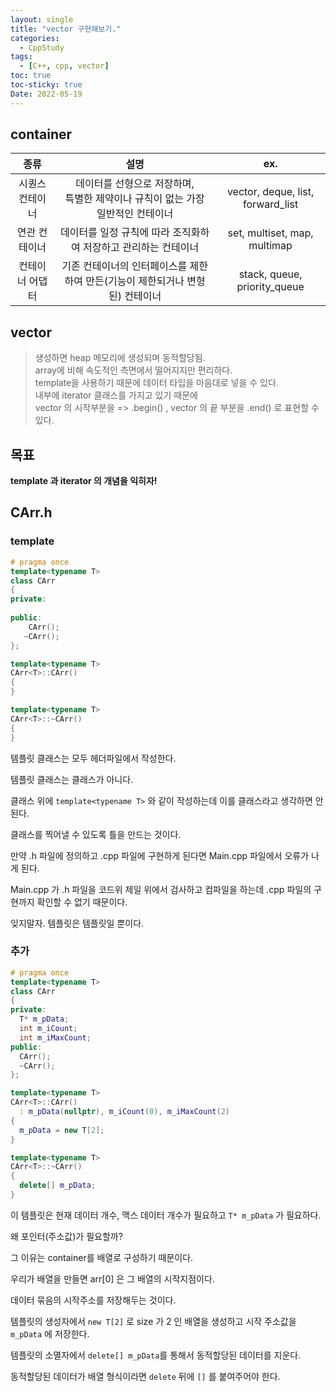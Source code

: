 ```yaml
---
layout: single
title: "vector 구현해보기."
categories:
  - CppStudy
tags:
  - [C++, cpp, vector]
toc: true
toc-sticky: true
Date: 2022-05-19
---
```


## container

|**종류**|설명|ex.|
|:---:|:---:|:---:|
|시퀀스 컨테이너|데이터를 선형으로 저장하며,<br> 특별한 제약이나 규칙이 없는 가장 일반적인 컨테이너|vector, deque, list, forward_list|
|연관 컨테이너|데이터를 일정 규칙에 따라 조직화하여 저장하고 관리하는 컨테이너|set, multiset, map, multimap|
|컨테이너 어댑터|기존 컨테이너의 인터페이스를 제한하여 만든(기능이 제한되거나 변형된) 컨테이너|stack, queue, priority_queue|

## vector
> 생성하면 heap 메모리에 생성되며 동적할당됨. <br>
> array에 비해 속도적인 측면에서 떨어지지만 편리하다.<br>
> template을 사용하기 때문에 데이터 타입을 마음대로 넣을 수 있다.<br>
> 내부에 iterator 클래스를 가지고 있기 때문에 <br> 
> vector 의 시작부분을 => .begin() , vector 의 끝 부분을 .end() 로 표현할 수 있다.<br>

## 목표
**template 과 iterator 의 개념을 익히자!**

## CArr.h
  ### template
  ```cpp
  # pragma once
  template<typename T>
  class CArr
  {
  private:
      
  public:
      CArr();
     ~CArr();
  };
  
  template<typename T>
  CArr<T>::CArr()
  {
  }
  
  template<typename T>
  CArr<T>::~CArr()
  {
  }
  ```

  템플릿 클래스는 모두 헤더파일에서 작성한다.
  
  템플릿 클래스는 클래스가 아니다.
  
  클래스 위에 `template<typename T>` 와 같이 작성하는데 이를 클래스라고 생각하면 안된다.
  
  클래스를 찍어낼 수 있도록 틀을 만드는 것이다.
  
  만약 .h 파일에 정의하고 .cpp 파일에 구현하게 된다면 Main.cpp 파일에서 오류가 나게 된다.
  
  Main.cpp 가 .h 파일을 코드위 제일 위에서 검사하고 컴파일을 하는데 .cpp 파일의 구현까지 확인할 수 없기 때문이다.
  
  잊지말자. 템플릿은 템플릿일 뿐이다.
  
  ### 추가
  ```cpp
  # pragma once
  template<typename T>
  class CArr
  {
  private:
    T* m_pData;
    int m_iCount;
    int m_iMaxCount;
  public:
    CArr();
    ~CArr();
  };
  
  template<typename T>
  CArr<T>::CArr()
    : m_pData(nullptr), m_iCount(0), m_iMaxCount(2)
  {
    m_pData = new T[2];
  }
  
  template<typename T>
  CArr<T>::~CArr()
  {
    delete[] m_pData;
  }
  ```
  
  이 템플릿은 현재 데이터 개수, 맥스 데이터 개수가 필요하고 `T* m_pData` 가 필요하다.
  
  왜 포인터(주소값)가 필요할까?
  
  그 이유는 container를 배열로 구성하기 때문이다.
  
  우리가 배열을 만들면 arr[0] 은 그 배열의 시작지점이다.
  
  데이터 묶음의 시작주소를 저장해두는 것이다.
  
  템플릿의 생성자에서 `new T[2]` 로 size 가 2 인 배열을 생성하고 시작 주소값을 `m_pData` 에 저장한다.
  
  템플릿의 소멸자에서 `delete[] m_pData`를 통해서 동적할당된 데이터를 지운다.
  
  동적할당된 데이터가 배열 형식이라면 `delete` 뒤에 `[]` 를 붙여주어야 한다.
